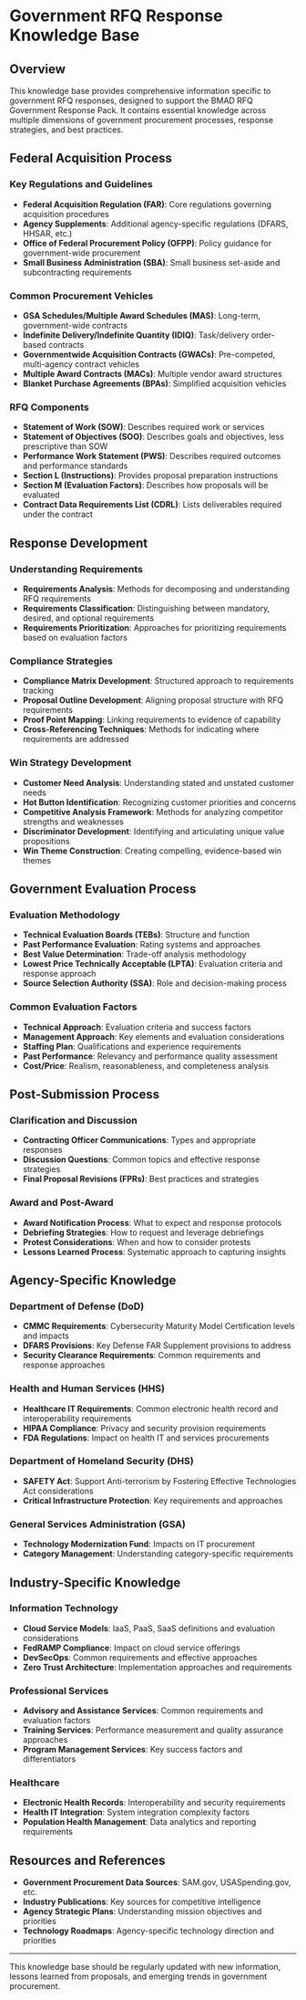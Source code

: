 # Government RFQ Response Knowledge Base

## Overview

This knowledge base provides comprehensive information specific to government RFQ responses, designed to support the BMAD RFQ Government Response Pack. It contains essential knowledge across multiple dimensions of government procurement processes, response strategies, and best practices.

## Federal Acquisition Process

### Key Regulations and Guidelines

- **Federal Acquisition Regulation (FAR)**: Core regulations governing acquisition procedures
- **Agency Supplements**: Additional agency-specific regulations (DFARS, HHSAR, etc.)
- **Office of Federal Procurement Policy (OFPP)**: Policy guidance for government-wide procurement
- **Small Business Administration (SBA)**: Small business set-aside and subcontracting requirements

### Common Procurement Vehicles

- **GSA Schedules/Multiple Award Schedules (MAS)**: Long-term, government-wide contracts
- **Indefinite Delivery/Indefinite Quantity (IDIQ)**: Task/delivery order-based contracts
- **Governmentwide Acquisition Contracts (GWACs)**: Pre-competed, multi-agency contract vehicles
- **Multiple Award Contracts (MACs)**: Multiple vendor award structures
- **Blanket Purchase Agreements (BPAs)**: Simplified acquisition vehicles

### RFQ Components

- **Statement of Work (SOW)**: Describes required work or services
- **Statement of Objectives (SOO)**: Describes goals and objectives, less prescriptive than SOW
- **Performance Work Statement (PWS)**: Describes required outcomes and performance standards
- **Section L (Instructions)**: Provides proposal preparation instructions
- **Section M (Evaluation Factors)**: Describes how proposals will be evaluated
- **Contract Data Requirements List (CDRL)**: Lists deliverables required under the contract

## Response Development

### Understanding Requirements

- **Requirements Analysis**: Methods for decomposing and understanding RFQ requirements
- **Requirements Classification**: Distinguishing between mandatory, desired, and optional requirements
- **Requirements Prioritization**: Approaches for prioritizing requirements based on evaluation factors

### Compliance Strategies

- **Compliance Matrix Development**: Structured approach to requirements tracking
- **Proposal Outline Development**: Aligning proposal structure with RFQ requirements
- **Proof Point Mapping**: Linking requirements to evidence of capability
- **Cross-Referencing Techniques**: Methods for indicating where requirements are addressed

### Win Strategy Development

- **Customer Need Analysis**: Understanding stated and unstated customer needs
- **Hot Button Identification**: Recognizing customer priorities and concerns
- **Competitive Analysis Framework**: Methods for analyzing competitor strengths and weaknesses
- **Discriminator Development**: Identifying and articulating unique value propositions
- **Win Theme Construction**: Creating compelling, evidence-based win themes

## Government Evaluation Process

### Evaluation Methodology

- **Technical Evaluation Boards (TEBs)**: Structure and function
- **Past Performance Evaluation**: Rating systems and approaches
- **Best Value Determination**: Trade-off analysis methodology
- **Lowest Price Technically Acceptable (LPTA)**: Evaluation criteria and response approach
- **Source Selection Authority (SSA)**: Role and decision-making process

### Common Evaluation Factors

- **Technical Approach**: Evaluation criteria and success factors
- **Management Approach**: Key elements and evaluation considerations
- **Staffing Plan**: Qualifications and experience requirements
- **Past Performance**: Relevancy and performance quality assessment
- **Cost/Price**: Realism, reasonableness, and completeness analysis

## Post-Submission Process

### Clarification and Discussion

- **Contracting Officer Communications**: Types and appropriate responses
- **Discussion Questions**: Common topics and effective response strategies
- **Final Proposal Revisions (FPRs)**: Best practices and strategies

### Award and Post-Award

- **Award Notification Process**: What to expect and response protocols
- **Debriefing Strategies**: How to request and leverage debriefings
- **Protest Considerations**: When and how to consider protests
- **Lessons Learned Process**: Systematic approach to capturing insights

## Agency-Specific Knowledge

### Department of Defense (DoD)

- **CMMC Requirements**: Cybersecurity Maturity Model Certification levels and impacts
- **DFARS Provisions**: Key Defense FAR Supplement provisions to address
- **Security Clearance Requirements**: Common requirements and response approaches

### Health and Human Services (HHS)

- **Healthcare IT Requirements**: Common electronic health record and interoperability requirements
- **HIPAA Compliance**: Privacy and security provision requirements
- **FDA Regulations**: Impact on health IT and services procurements

### Department of Homeland Security (DHS)

- **SAFETY Act**: Support Anti-terrorism by Fostering Effective Technologies Act considerations
- **Critical Infrastructure Protection**: Key requirements and approaches

### General Services Administration (GSA)

- **Technology Modernization Fund**: Impacts on IT procurement
- **Category Management**: Understanding category-specific requirements

## Industry-Specific Knowledge

### Information Technology

- **Cloud Service Models**: IaaS, PaaS, SaaS definitions and evaluation considerations
- **FedRAMP Compliance**: Impact on cloud service offerings
- **DevSecOps**: Common requirements and effective approaches
- **Zero Trust Architecture**: Implementation approaches and requirements

### Professional Services

- **Advisory and Assistance Services**: Common requirements and evaluation factors
- **Training Services**: Performance measurement and quality assurance approaches
- **Program Management Services**: Key success factors and differentiators

### Healthcare

- **Electronic Health Records**: Interoperability and security requirements
- **Health IT Integration**: System integration complexity factors
- **Population Health Management**: Data analytics and reporting requirements

## Resources and References

- **Government Procurement Data Sources**: SAM.gov, USASpending.gov, etc.
- **Industry Publications**: Key sources for competitive intelligence
- **Agency Strategic Plans**: Understanding mission objectives and priorities
- **Technology Roadmaps**: Agency-specific technology direction and priorities

---

This knowledge base should be regularly updated with new information, lessons learned from proposals, and emerging trends in government procurement.
